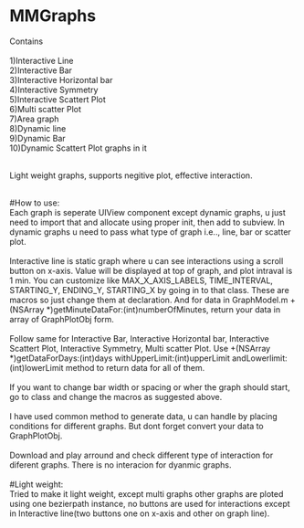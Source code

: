 # MMGraphs
Contains<br />
<br /> 1)Interactive Line
<br /> 2)Interactive Bar
<br /> 3)Interactive Horizontal bar
<br /> 4)Interactive Symmetry
<br /> 5)Interactive Scattert Plot
<br /> 6)Multi scatter Plot
<br /> 7)Area graph
<br /> 8)Dynamic line
<br /> 9)Dynamic Bar
<br /> 10)Dynamic Scattert Plot graphs in it
  
<br />  Light weight graphs, supports negitive plot, effective interaction.

<br />#How to use:<br /> 
Each graph is seperate UIView component except dynamic graphs, u just need to import that and allocate using proper init, then add to subview. In dynamic graphs u need to pass what type of graph i.e.., line, bar or scatter plot.<br /> 
<br /> Interactive line is static graph where u can see interactions using a scroll button on x-axis. Value will be displayed at top of graph, and plot intraval is 1 min. You can customize like MAX_X_AXIS_LABELS, TIME_INTERVAL, STARTING_Y, ENDING_Y, STARTING_X by going in to that class. These are macros so just change them at declaration. And for data in GraphModel.m +(NSArray *)getMinuteDataFor:(int)numberOfMinutes, return your data in array of GraphPlotObj form.<br />
<br /> Follow same for Interactive Bar, Interactive Horizontal bar, Interactive Scattert Plot, Interactive Symmetry, Multi scatter Plot. Use +(NSArray *)getDataForDays:(int)days withUpperLimit:(int)upperLimit andLowerlimit:(int)lowerLimit method to return data for all of them.<br />
<br />If you want to change bar width or spacing or wher the graph should start, go to class and change the macros as suggested above. <br />
<br />I have used common method to generate data, u can handle by placing conditions for different graphs. But dont forget convert your data to GraphPlotObj.<br />
<br />Download and play arround and check different type of interaction for diferent graphs. There is no interacion for dyanmic graphs.<br />
<br /> #Light weight:<br /> 
Tried to make it light weight, except multi graphs other graphs are ploted using one bezierpath instance, no buttons are used for interactions except in Interactive line(two buttons one on x-axis and other on graph line).<br />
